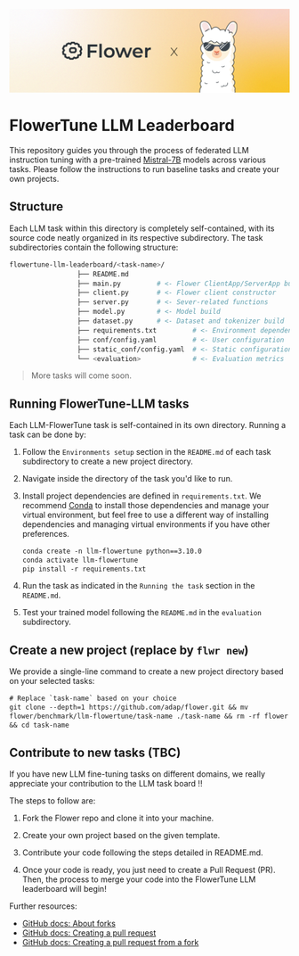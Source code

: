 ![](_static/flower_llm.jpg)

# FlowerTune LLM Leaderboard

This repository guides you through the process of federated LLM instruction tuning with a pre-trained [Mistral-7B](https://huggingface.co/mistralai/Mistral-7B-v0.3) models across various tasks.
Please follow the instructions to run baseline tasks and create your own projects.


## Structure
Each LLM task within this directory is completely self-contained, with its source code neatly organized in its respective subdirectory.
The task subdirectories contain the following structure:

```bash
flowertune-llm-leaderboard/<task-name>/
                 ├── README.md
                 ├── main.py         # <- Flower ClientApp/ServerApp build
                 ├── client.py       # <- Flower client constructor
                 ├── server.py       # <- Sever-related functions
                 ├── model.py        # <- Model build
                 ├── dataset.py      # <- Dataset and tokenizer build
                 ├── requirements.txt         # <- Environment dependencies
                 ├── conf/config.yaml         # <- User configuration
                 ├── static_conf/config.yaml  # <- Static configuration
                 └── <evaluation>             # <- Evaluation metrics
```
> More tasks will come soon.

## Running FlowerTune-LLM tasks

Each LLM-FlowerTune task is self-contained in its own directory.
Running a task can be done by:

1. Follow the `Environments setup` section in the `README.md` of each task subdirectory to create a new project directory.


2. Navigate inside the directory of the task you'd like to run.


3. Install project dependencies are defined in `requirements.txt`. We recommend [Conda](https://conda.io/projects/conda/en/latest/user-guide/getting-started.html) to install those dependencies and manage your virtual environment, but feel free to use a different way of installing dependencies and managing virtual environments if you have other preferences.

    ```shell
    conda create -n llm-flowertune python==3.10.0
    conda activate llm-flowertune
    pip install -r requirements.txt
    ```
4. Run the task as indicated in the `Running the task` section in the `README.md`.


5. Test your trained model following the `README.md` in the `evaluation` subdirectory.


## Create a new project (replace by `flwr new`)

We provide a single-line command to create a new project directory based on your selected tasks:

```shell
# Replace `task-name` based on your choice
git clone --depth=1 https://github.com/adap/flower.git && mv flower/benchmark/llm-flowertune/task-name ./task-name && rm -rf flower && cd task-name
```

## Contribute to new tasks (TBC)

If you have new LLM fine-tuning tasks on different domains, we really appreciate your contribution to the LLM task board !!

The steps to follow are:

1. Fork the Flower repo and clone it into your machine.


2. Create your own project based on the given template.


3. Contribute your code following the steps detailed in README.md.


4. Once your code is ready, you just need to create a Pull Request (PR). Then, the process to merge your code into the FlowerTune LLM leaderboard will begin!

Further resources:
* [GitHub docs: About forks](https://docs.github.com/en/pull-requests/collaborating-with-pull-requests/working-with-forks/about-forks)
* [GitHub docs: Creating a pull request](https://docs.github.com/en/pull-requests/collaborating-with-pull-requests/proposing-changes-to-your-work-with-pull-requests/creating-a-pull-request)
* [GitHub docs: Creating a pull request from a fork](https://docs.github.com/en/pull-requests/collaborating-with-pull-requests/proposing-changes-to-your-work-with-pull-requests/creating-a-pull-request-from-a-fork)






